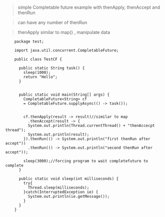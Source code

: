 > simple Completable future example with thenApply, thenAccept and thenRun

> can have any number of thenRun

> thenApply similar to map() , manipulate data



        package test;

        import java.util.concurrent.CompletableFuture;

        public class TestCF {

          public static String task() {
            sleep(1000);
            return "Hello";
          }


          public static void main(String[] args) {
            CompletableFuture<String> cf 
            = CompletableFuture.supplyAsync(() -> task());


            cf.thenApply(result -> result)//similar to map
              .thenAccept(result -> {
              System.out.println(Thread.currentThread() + "thenAccecpt thread");
              System.out.println(result);
            }).thenRun(() -> System.out.println("first thenRun after accept"))
              .thenRun(() -> System.out.println("second thenRun after accept"));

            sleep(3000);//forcing program to wait completefuture to complete
          }

          public static void sleep(int milliseconds) {
            try{
              Thread.sleep(milliseconds);
            }catch(InterruptedException ie) {
              System.out.println(ie.getMessage());
            }
          }
        }
